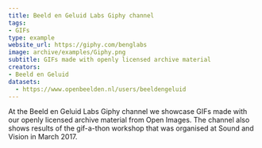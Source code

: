 ```yaml
---
title: Beeld en Geluid Labs Giphy channel
tags:
- GIFs
type: example
website_url: https://giphy.com/benglabs
image: archive/examples/Giphy.png
subtitle: GIFs made with openly licensed archive material
creators:
- Beeld en Geluid
datasets:
  - https://www.openbeelden.nl/users/beeldengeluid
---
```


At the Beeld en Geluid Labs Giphy channel we showcase GIFs made with our openly licensed archive material from Open Images. The channel also shows results of the gif-a-thon workshop that was organised at Sound and Vision in March 2017.
